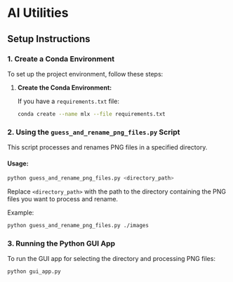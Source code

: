 # AI Utilities

## Setup Instructions

### 1. **Create a Conda Environment**
To set up the project environment, follow these steps:

1. **Create the Conda Environment:**
   
   If you have a `requirements.txt` file:
   ```bash
   conda create --name mlx --file requirements.txt
   ```

### 2. **Using the `guess_and_rename_png_files.py` Script**
This script processes and renames PNG files in a specified directory.

#### Usage:
```bash
python guess_and_rename_png_files.py <directory_path>
```

Replace `<directory_path>` with the path to the directory containing the PNG files you want to process and rename.

Example:
```bash
python guess_and_rename_png_files.py ./images
```

### 3. **Running the Python GUI App**
To run the GUI app for selecting the directory and processing PNG files:

```bash
python gui_app.py
```
